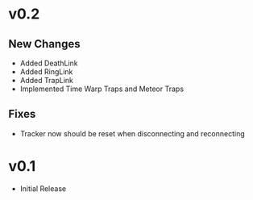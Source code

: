 # v0.2
## New Changes
- Added DeathLink
- Added RingLink
- Added TrapLink
- Implemented Time Warp Traps and Meteor Traps

## Fixes
- Tracker now should be reset when disconnecting and reconnecting

# v0.1
- Initial Release